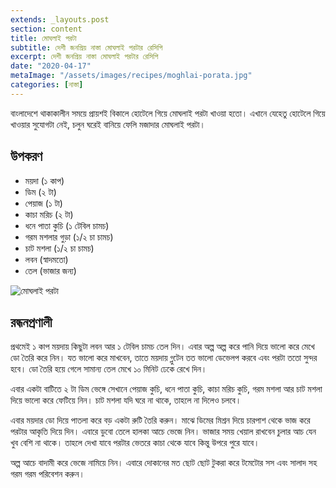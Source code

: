 ```yaml
---
extends: _layouts.post
section: content
title: মোঘলাই পরটা
subtitle: দেশী জনপ্রিয় নাস্তা মোঘলাই পরটার রেসিপি
excerpt: দেশী জনপ্রিয় নাস্তা মোঘলাই পরটার রেসিপি
date: "2020-04-17"
metaImage: "/assets/images/recipes/moghlai-porata.jpg"
categories: [নাস্তা]
---
```


বাংলাদেশে থাকাকালীন সময়ে প্রায়শই বিকালে হোটেলে গিয়ে মোঘলাই পরটা খাওয়া হতো। এখানে যেহেতু হোটেলে গিয়ে
খাওয়ার সুযোগটা নেই, চলুন ঘরেই বানিয়ে ফেলি মজাদার মোঘলাই পরটা।

## উপকরণ

- ময়দা (১ কাপ)
- ডিম (২ টা)
- পেয়াজ (১ টা)
- কাচা মরিচ (২ টা)
- ধনে পাতা কুচি (১ টেবিল চামচ)
- গরম মশলার গুড়া (১/২ চা চামচ)
- চাট মশলা (১/২ চা চামচ)
- লবন (স্বাদমতো)
- তেল (ভাজার জন্য)

![মোঘলাই পরটা](/assets/images/recipes/moghlai-porata.jpg)

## রন্ধনপ্রণালী

প্রথমেই ১ কাপ ময়দায় কিছুটা লবন আর ১ টেবিল চামচ তেল দিন। এবার অল্প অল্প করে পানি দিয়ে ভালো করে মেখে
ডো তৈরি করে নিন। যত ভালো করে মাখবেন, তাতে ময়দায় গ্লুটেন তত ভালো ডেভেলপ করবে এবং পরটা ততো সুন্দর
হবে। ডো তৈরি হয়ে গেলে সামান্য তেল মেখে ১০ মিনিট ঢেকে রেখে দিন।

এবার একটা বাটিতে ২ টা ডিম ভেঙ্গে সেখানে পেয়াজ কুচি, ধনে পাতা কুচি, কাচা মরিচ কুচি, গরম মশলা আর চাট
মশলা দিয়ে ভালো করে ফেটিয়ে নিন। চাট মশলা যদি ঘরে না থাকে, তাহলে না দিলেও চলবে।

এবার ময়দার ডো দিয়ে পাতলা করে বড় একটা রুটি তৈরি করুন। মাঝে ডিমের মিশ্রন দিয়ে চারপাশ থেকে ভাজ করে
পরটার আকৃতি দিয়ে দিন। এবারে ডুবো তেলে হালকা আচে ভেজে নিন। ভাজার সময় খেয়াল রাখবেন চুলার আচ যেন
খুব বেশি না থাকে। তাহলে দেখা যাবে পরটার ভেতরে কাচা থেকে যাবে কিন্তু উপরে পুরে যাবে।

অল্প আচে বাদামী করে ভেজে নামিয়ে নিন। এবারে দোকানের মত ছোট ছোট টুকরা করে টমেটোর সস এবং সালাদ সহ
গরম গরম পরিবেশন করুন।
